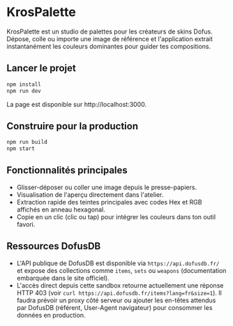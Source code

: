 # KrosPalette

KrosPalette est un studio de palettes pour les créateurs de skins Dofus. Dépose, colle ou importe une image de référence et l'application extrait instantanément les couleurs dominantes pour guider tes compositions.

## Lancer le projet

```bash
npm install
npm run dev
```

La page est disponible sur http://localhost:3000.

## Construire pour la production

```bash
npm run build
npm start
```

## Fonctionnalités principales

- Glisser-déposer ou coller une image depuis le presse-papiers.
- Visualisation de l'aperçu directement dans l'atelier.
- Extraction rapide des teintes principales avec codes Hex et RGB affichés en anneau hexagonal.
- Copie en un clic (clic ou tap) pour intégrer les couleurs dans ton outil favori.

## Ressources DofusDB

- L'API publique de DofusDB est disponible via `https://api.dofusdb.fr/` et expose des collections comme `items`, `sets` ou `weapons` (documentation embarquée dans le site officiel).
- L'accès direct depuis cette sandbox retourne actuellement une réponse HTTP 403 (voir `curl https://api.dofusdb.fr/items?lang=fr&size=1`). Il faudra prévoir un proxy côté serveur ou ajouter les en-têtes attendus par DofusDB (référent, User-Agent navigateur) pour consommer les données en production.
